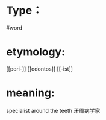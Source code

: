 # Type：
#word 
# etymology: 
[[peri-]]
[[odontos]]
[[-ist]]
# meaning: 
specialist around the teeth
牙周病学家